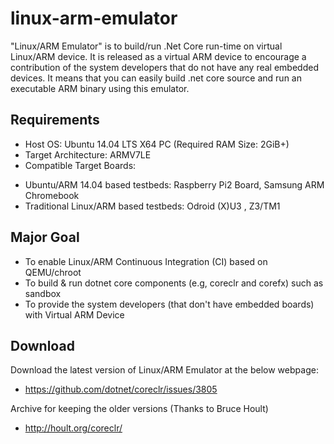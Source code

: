 # linux-arm-emulator

"Linux/ARM Emulator" is to build/run .Net Core run-time on virtual Linux/ARM device. It is released as a virtual ARM device to encourage a contribution of the system developers that do not have any real embedded devices. It means that you can easily build .net core source and run an executable ARM binary using this emulator.


## Requirements

 * Host OS: Ubuntu 14.04 LTS X64 PC (Required RAM Size: 2GiB+)
 * Target Architecture: ARMV7LE
 * Compatible Target Boards: 
  - Ubuntu/ARM 14.04 based testbeds: Raspberry Pi2 Board, Samsung ARM Chromebook
  - Traditional Linux/ARM based testbeds: Odroid (X)U3 , Z3/TM1


## Major Goal

 * To enable Linux/ARM Continuous Integration (CI) based on QEMU/chroot
 * To build & run dotnet core components (e.g, coreclr and corefx) such as sandbox
 * To provide the system developers (that don't have embedded boards) with Virtual ARM Device

## Download

Download the latest version of Linux/ARM Emulator at the below webpage:

 * https://github.com/dotnet/coreclr/issues/3805


Archive for keeping the older versions (Thanks to Bruce Hoult)

 * http://hoult.org/coreclr/
